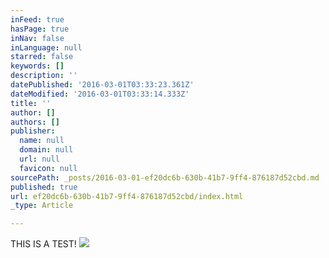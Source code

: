 ```yaml
---
inFeed: true
hasPage: true
inNav: false
inLanguage: null
starred: false
keywords: []
description: ''
datePublished: '2016-03-01T03:33:23.361Z'
dateModified: '2016-03-01T03:33:14.333Z'
title: ''
author: []
authors: []
publisher:
  name: null
  domain: null
  url: null
  favicon: null
sourcePath: _posts/2016-03-01-ef20dc6b-630b-41b7-9ff4-876187d52cbd.md
published: true
url: ef20dc6b-630b-41b7-9ff4-876187d52cbd/index.html
_type: Article

---
```

THIS IS A TEST!
![](https://the-grid-user-content.s3-us-west-2.amazonaws.com/2e37726e-c4be-4122-8ab1-830eed7bdaa2.jpg)